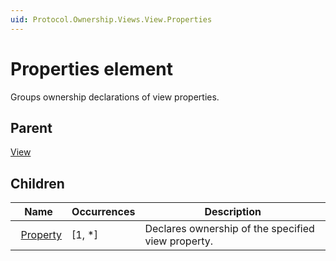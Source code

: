 ```yaml
---
uid: Protocol.Ownership.Views.View.Properties
---
```


# Properties element

Groups ownership declarations of view properties.

## Parent

[View](xref:Protocol.Ownership.Views.View)

## Children

|Name|Occurrences|Description|
|--- |--- |--- |
|&nbsp;&nbsp;[Property](xref:Protocol.Ownership.Views.View.Properties.Property)|[1, *]|Declares ownership of the specified view property.|
